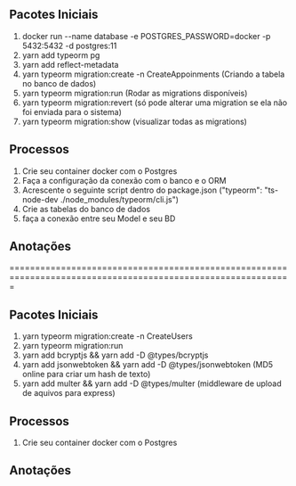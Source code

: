 ## Pacotes Iniciais

1. docker run --name database -e POSTGRES_PASSWORD=docker -p 5432:5432 -d postgres:11
2. yarn add typeorm pg
3. yarn add reflect-metadata
4. yarn typeorm migration:create -n CreateAppoinments (Criando a tabela no banco de dados)
5. yarn typeorm migration:run (Rodar as migrations disponíveis)
6. yarn typeorm migration:revert (só pode alterar uma migration se ela não foi enviada para o sistema)
7. yarn typeorm migration:show (visualizar todas as migrations)

## Processos

1. Crie seu container docker com o Postgres
2. Faça a configuração da conexão com o banco e o ORM
3. Acrescente o seguinte script dentro do package.json ("typeorm": "ts-node-dev ./node_modules/typeorm/cli.js")
4. Crie as tabelas do banco de dados
5. faça a conexão entre seu Model e seu BD

## Anotações

=============================================================================================================

## Pacotes Iniciais

1. yarn typeorm migration:create -n CreateUsers
2. yarn typeorm migration:run
3. yarn add bcryptjs && yarn add -D @types/bcryptjs
4. yarn add jsonwebtoken && yarn add -D @types/jsonwebtoken (MD5 online para criar um hash de texto)
5. yarn add multer && yarn add -D @types/multer (middleware de upload de aquivos para express)

## Processos

1. Crie seu container docker com o Postgres

## Anotações
